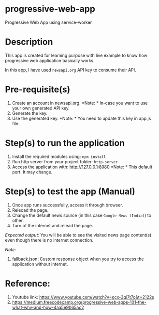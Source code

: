 # progressive-web-app
Progressive Web App using service-worker

# Description
This app is created for learning purpose with live example to know how
progressive web application basically works.

In this app, I have used `newsapi.org` API key to consume their API.

# Pre-requisite(s)
1. Create an account in newsapi.org. *Note: * In-case you want to use your own generated API key.
2. Generate the key.
3. Use the generated key. *Note: * You need to update this key in app.js file.

# Step(s) to run the application
1. Install the required modules using: `npm install`
2. Run http server from your project folder: `http-server`
3. Access the application with: http://127.0.0.1:8080 *Note: * This default port. It may change.

# Step(s) to test the app (Manual)
1. Once app runs successfully, access it through browser.
2. Releoad the page.
3. Change the default news source (in this case `Google News (India)`) to other.
4. Turn of the internet and relead the page.

*Expected output*: You will be able to see the visited news page content(s) even though there is no internet connection.

*Note*:
1. fallback.json: Custom response object when you try to access the application without internet.

# Reference:
1. Youtube link: https://www.youtube.com/watch?v=gcx-3qi7t7c&t=2122s
2. https://medium.freecodecamp.org/progressive-web-apps-101-the-what-why-and-how-4aa5e9065ac2
